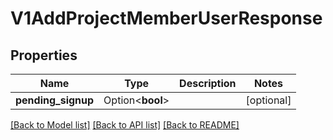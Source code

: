 # V1AddProjectMemberUserResponse

## Properties

Name | Type | Description | Notes
------------ | ------------- | ------------- | -------------
**pending_signup** | Option<**bool**> |  | [optional]

[[Back to Model list]](../README.md#documentation-for-models) [[Back to API list]](../README.md#documentation-for-api-endpoints) [[Back to README]](../README.md)


